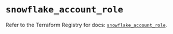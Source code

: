 # `snowflake_account_role`

Refer to the Terraform Registry for docs: [`snowflake_account_role`](https://registry.terraform.io/providers/snowflakedb/snowflake/2.5.0/docs/resources/account_role).
